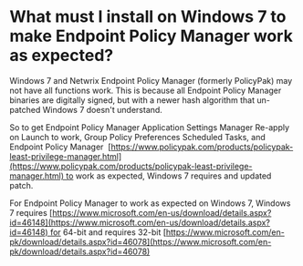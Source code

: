 # What must I install on Windows 7 to make Endpoint Policy Manager work as expected?

Windows 7 and Netwrix Endpoint Policy Manager (formerly PolicyPak) may not have all functions work.
This is because all Endpoint Policy Manager binaries are digitally signed, but with a newer hash
algorithm that un-patched Windows 7 doesn't understand.

So to get Endpoint Policy Manager Application Settings Manager Re-apply on Launch to work, Group
Policy Preferences Scheduled Tasks, and Endpoint Policy Manager
 [https://www.policypak.com/products/policypak-least-privilege-manager.html](https://www.policypak.com/products/policypak-least-privilege-manager.html) to
work as expected, Windows 7 requires and updated patch.

For Endpoint Policy Manager to work as expected on Windows 7, Windows 7
requires [https://www.microsoft.com/en-us/download/details.aspx?id=46148](https://www.microsoft.com/en-us/download/details.aspx?id=46148) for
64-bit and requires
32-bit [https://www.microsoft.com/en-pk/download/details.aspx?id=46078](https://www.microsoft.com/en-pk/download/details.aspx?id=46078)
